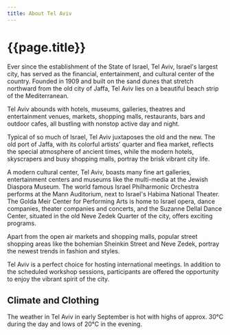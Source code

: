 ```yaml
---
title: About Tel Aviv
---
```


# {{page.title}}


Ever since the establishment of the State of Israel, Tel Aviv, Israel's largest city, has served as the financial, entertainment, and cultural center of the country.  Founded in 1909 and built on the sand dunes that stretch northward from the old city of Jaffa, Tel Aviv lies on a beautiful beach strip of the Mediterranean.


Tel Aviv abounds with hotels, museums, galleries, theatres and entertainment venues, markets, shopping malls, restaurants, bars and outdoor cafes, all bustling with nonstop active day and night.


Typical of so much of Israel, Tel Aviv juxtaposes the old and the new. The old port of Jaffa, with its colorful artists' quarter and flea market, reflects the special atmosphere of ancient times, while the modern hotels, skyscrapers and busy shopping malls, portray the brisk vibrant city life.


A modern cultural center, Tel Aviv, boasts many fine art galleries, entertainment centers and museums like the multi-media at the Jewish Diaspora Museum. The world famous Israel Philharmonic Orchestra performs at the Mann Auditorium, next to Israel's Habima National Theater. The Golda Meir Center for Performing Arts is home to Israel opera, dance companies, theater companies and concerts, and the Suzanne Dellal Dance Center, situated in the old Neve Zedek Quarter of the city, offers exciting programs.


Apart from the open air markets and shopping malls, popular street shopping areas like the bohemian Sheinkin Street and Neve Zedek, portray the newest trends in fashion and styles.


Tel Aviv is a perfect choice for hosting international meetings. In addition to the scheduled workshop sessions, participants are offered the opportunity to enjoy the vibrant spirit of the city.


## Climate and Clothing


The weather in Tel Aviv in early September is hot with highs of approx. 30°C during the day and lows of 20°C
in the evening.
